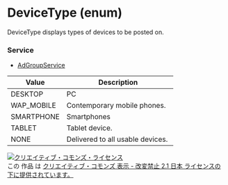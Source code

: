 # DeviceType (enum)
DeviceType displays types of devices to be posted on.
### Service
+ [AdGroupService](../services/AdGroupService.md)

| Value | Description | 
|---|---|
| DESKTOP| PC |
| WAP_MOBILE| Contemporary mobile phones. |
| SMARTPHONE| Smartphones |
| TABLET| Tablet device. |
| NONE| Delivered to all usable devices.  |
<a rel="license" href="http://creativecommons.org/licenses/by-nd/2.1/jp/"><img alt="クリエイティブ・コモンズ・ライセンス" style="border-width:0" src="https://i.creativecommons.org/l/by-nd/2.1/jp/88x31.png" /></a><br />この 作品 は <a rel="license" href="http://creativecommons.org/licenses/by-nd/2.1/jp/">クリエイティブ・コモンズ 表示 - 改変禁止 2.1 日本 ライセンスの下に提供されています。</a>

